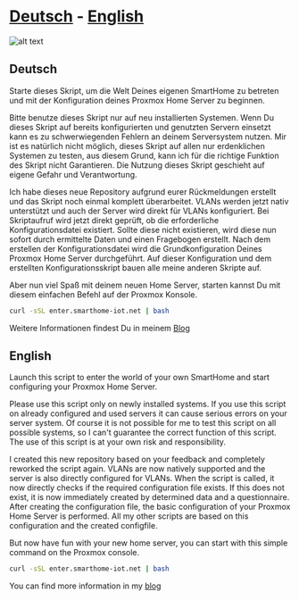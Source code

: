 # [Deutsch](https://github.com/shiot/start#deutsch) - [English](https://github.com/shiot/start#english)
![alt text](https://github.com/shiot/start/blob/master/images/logo.jpg)
## Deutsch
Starte dieses Skript, um die Welt Deines eigenen SmartHome zu betreten und mit der Konfiguration deines Proxmox Home Server zu beginnen.

Bitte benutze dieses Skript nur auf neu installierten Systemen. Wenn Du dieses Skript auf bereits konfigurierten und genutzten Servern einsetzt kann es zu schwerwiegenden Fehlern an deinem Serversystem nutzen. Mir ist es natürlich nicht möglich, dieses Skript auf allen nur erdenklichen Systemen zu testen, aus diesem Grund, kann ich für die richtige Funktion des Skript nicht Garantieren. Die Nutzung dieses Skript geschieht auf eigene Gefahr und Verantwortung. 

Ich habe dieses neue Repository aufgrund eurer Rückmeldungen erstellt und das Skript noch einmal komplett überarbeitet. VLANs werden jetzt nativ unterstützt und auch der Server wird direkt für VLANs konfiguriert. Bei Skriptaufruf wird jetzt direkt geprüft, ob die erforderliche Konfigurationsdatei existiert. Sollte diese nicht existieren, wird diese nun sofort durch ermittelte Daten und einen Fragebogen erstellt. Nach dem erstellen der Konfigurationsdatei wird die Grundkonfiguration Deines Proxmox Home Server durchgeführt. Auf dieser Konfiguration und dem erstellten Konfigurationsskript bauen alle meine anderen Skripte auf.

Aber nun viel Spaß mit deinem neuen Home Server, starten kannst Du mit diesem einfachen Befehl auf der Proxmox Konsole.
```bash
curl -sSL enter.smarthome-iot.net | bash
```
Weitere Informationen findest Du in meinem [Blog](https://smarthome-iot.net)

## English
Launch this script to enter the world of your own SmartHome and start configuring your Proxmox Home Server.

Please use this script only on newly installed systems. If you use this script on already configured and used servers it can cause serious errors on your server system. Of course it is not possible for me to test this script on all possible systems, so I can't guarantee the correct function of this script. The use of this script is at your own risk and responsibility. 

I created this new repository based on your feedback and completely reworked the script again. VLANs are now natively supported and the server is also directly configured for VLANs. When the script is called, it now directly checks if the required configuration file exists. If this does not exist, it is now immediately created by determined data and a questionnaire. After creating the configuration file, the basic configuration of your Proxmox Home Server is performed. All my other scripts are based on this configuration and the created configfile.

But now have fun with your new home server, you can start with this simple command on the Proxmox console.
```bash
curl -sSL enter.smarthome-iot.net | bash
```
You can find more information in my [blog](https://smarthome-iot.net)
